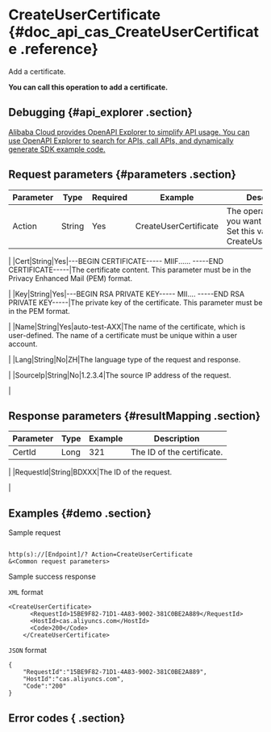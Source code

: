 # CreateUserCertificate {#doc_api_cas_CreateUserCertificate .reference}

Add a certificate.

 **You can call this operation to add a certificate.** 

## Debugging {#api_explorer .section}

[Alibaba Cloud provides OpenAPI Explorer to simplify API usage. You can use OpenAPI Explorer to search for APIs, call APIs, and dynamically generate SDK example code.](https://api.aliyun.com/#product=cas&api=CreateUserCertificate&type=RPC&version=2018-07-13)

## Request parameters {#parameters .section}

|Parameter|Type|Required|Example|Description|
|---------|----|--------|-------|-----------|
|Action|String|Yes|CreateUserCertificate|The operation that you want to perform. Set this value to CreateUserCertificate.

 |
|Cert|String|Yes|---BEGIN CERTIFICATE----- MIIF...... -----END CERTIFICATE-----|The certificate content. This parameter must be in the Privacy Enhanced Mail \(PEM\) format.

 |
|Key|String|Yes|---BEGIN RSA PRIVATE KEY----- MII.... -----END RSA PRIVATE KEY-----|The private key of the certificate. This parameter must be in the PEM format.

 |
|Name|String|Yes|auto-test-AXX|The name of the certificate, which is user-defined. The name of a certificate must be unique within a user account.

 |
|Lang|String|No|ZH|The language type of the request and response.

 |
|SourceIp|String|No|1.2.3.4|The source IP address of the request.

 |

## Response parameters {#resultMapping .section}

|Parameter|Type|Example|Description|
|---------|----|-------|-----------|
|CertId|Long|321|The ID of the certificate.

 |
|RequestId|String|BDXXX|The ID of the request.

 |

## Examples {#demo .section}

Sample request

``` {#request_demo}

http(s)://[Endpoint]/? Action=CreateUserCertificate
&<Common request parameters>

```

Sample success response

`XML` format

``` {#xml_return_success_demo}
<CreateUserCertificate>
	  <RequestId>15BE9F82-71D1-4A83-9002-381C0BE2A889</RequestId>
	  <HostId>cas.aliyuncs.com</HostId>
	  <Code>200</Code>
    </CreateUserCertificate>
```

`JSON` format

``` {#json_return_success_demo}
{
	"RequestId":"15BE9F82-71D1-4A83-9002-381C0BE2A889",
	"HostId":"cas.aliyuncs.com",
	"Code":"200"
}
```

## Error codes { .section}

